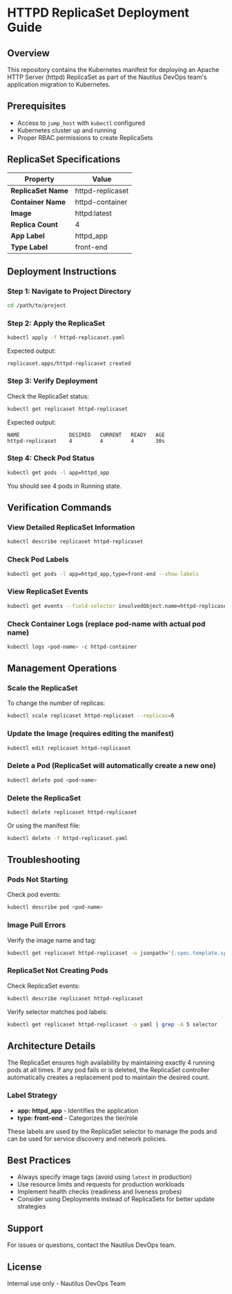 # HTTPD ReplicaSet Deployment Guide

## Overview
This repository contains the Kubernetes manifest for deploying an Apache HTTP Server (httpd) ReplicaSet as part of the Nautilus DevOps team's application migration to Kubernetes.

## Prerequisites
- Access to `jump_host` with `kubectl` configured
- Kubernetes cluster up and running
- Proper RBAC permissions to create ReplicaSets

## ReplicaSet Specifications

| Property | Value |
|----------|-------|
| **ReplicaSet Name** | httpd-replicaset |
| **Container Name** | httpd-container |
| **Image** | httpd:latest |
| **Replica Count** | 4 |
| **App Label** | httpd_app |
| **Type Label** | front-end |

## Deployment Instructions

### Step 1: Navigate to Project Directory
```bash
cd /path/to/project
```

### Step 2: Apply the ReplicaSet
```bash
kubectl apply -f httpd-replicaset.yaml
```

Expected output:
```
replicaset.apps/httpd-replicaset created
```

### Step 3: Verify Deployment
Check the ReplicaSet status:
```bash
kubectl get replicaset httpd-replicaset
```

Expected output:
```
NAME                DESIRED   CURRENT   READY   AGE
httpd-replicaset    4         4         4       30s
```

### Step 4: Check Pod Status
```bash
kubectl get pods -l app=httpd_app
```

You should see 4 pods in Running state.

## Verification Commands

### View Detailed ReplicaSet Information
```bash
kubectl describe replicaset httpd-replicaset
```

### Check Pod Labels
```bash
kubectl get pods -l app=httpd_app,type=front-end --show-labels
```

### View ReplicaSet Events
```bash
kubectl get events --field-selector involvedObject.name=httpd-replicaset
```

### Check Container Logs (replace pod-name with actual pod name)
```bash
kubectl logs <pod-name> -c httpd-container
```

## Management Operations

### Scale the ReplicaSet
To change the number of replicas:
```bash
kubectl scale replicaset httpd-replicaset --replicas=6
```

### Update the Image (requires editing the manifest)
```bash
kubectl edit replicaset httpd-replicaset
```

### Delete a Pod (ReplicaSet will automatically create a new one)
```bash
kubectl delete pod <pod-name>
```

### Delete the ReplicaSet
```bash
kubectl delete replicaset httpd-replicaset
```

Or using the manifest file:
```bash
kubectl delete -f httpd-replicaset.yaml
```

## Troubleshooting

### Pods Not Starting
Check pod events:
```bash
kubectl describe pod <pod-name>
```

### Image Pull Errors
Verify the image name and tag:
```bash
kubectl get replicaset httpd-replicaset -o jsonpath='{.spec.template.spec.containers[0].image}'
```

### ReplicaSet Not Creating Pods
Check ReplicaSet events:
```bash
kubectl describe replicaset httpd-replicaset
```

Verify selector matches pod labels:
```bash
kubectl get replicaset httpd-replicaset -o yaml | grep -A 5 selector
```

## Architecture Details

The ReplicaSet ensures high availability by maintaining exactly 4 running pods at all times. If any pod fails or is deleted, the ReplicaSet controller automatically creates a replacement pod to maintain the desired count.

### Label Strategy
- **app: httpd_app** - Identifies the application
- **type: front-end** - Categorizes the tier/role

These labels are used by the ReplicaSet selector to manage the pods and can be used for service discovery and network policies.

## Best Practices
- Always specify image tags (avoid using `latest` in production)
- Use resource limits and requests for production workloads
- Implement health checks (readiness and liveness probes)
- Consider using Deployments instead of ReplicaSets for better update strategies

## Support
For issues or questions, contact the Nautilus DevOps team.

## License
Internal use only - Nautilus DevOps Team

